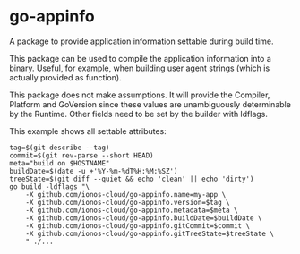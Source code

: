 # go-appinfo

A package to provide application information settable during build time.

This package can be used to compile the application information into a binary. Useful, for example, when 
building user agent strings (which is actually provided as function). 

This package does not make assumptions. It will provide the Compiler, Platform and GoVersion since these
values are unambiguously determinable by the Runtime. Other fields need to be set by the builder with ldflags.

This example shows all settable attributes:

```shell
tag=$(git describe --tag)
commit=$(git rev-parse --short HEAD)
meta="build on $HOSTNAME"
buildDate=$(date -u +'%Y-%m-%dT%H:%M:%SZ')
treeState=$(git diff --quiet && echo 'clean' || echo 'dirty')
go build -ldflags "\
    -X github.com/ionos-cloud/go-appinfo.name=my-app \
    -X github.com/ionos-cloud/go-appinfo.version=$tag \
    -X github.com/ionos-cloud/go-appinfo.metadata=$meta \
    -X github.com/ionos-cloud/go-appinfo.buildDate=$buildDate \
    -X github.com/ionos-cloud/go-appinfo.gitCommit=$commit \
    -X github.com/ionos-cloud/go-appinfo.gitTreeState=$treeState \
    " ./...
```